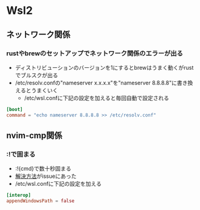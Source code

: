 # Wsl2
## ネットワーク関係
### rustやbrewのセットアップでネットワーク関係のエラーが出る
* ディストリビューションのバージョンを1にするとbrewはうまく動くがrustでブルスクが出る
* /etc/resolv.confの"nameserver x.x.x.x"を"nameserver 8.8.8.8"に書き換えるとうまくいく
  * /etc/wsl.confに下記の設定を加えると毎回自動で設定される
```conf
[boot]
command = "echo nameserver 8.8.8.8 >> /etc/resolv.conf"
```

## nvim-cmp関係
### :!で固まる
* :!{cmd}で数十秒固まる
* [解決方法](https://github.com/hrsh7th/cmp-cmdline/issues/24)がissueにあった
* /etc/wsl.confに下記の設定を加える
```conf
[interop]
appendWindowsPath = false
```
